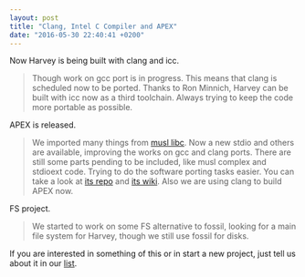 ```yaml
---
layout: post
title: "Clang, Intel C Compiler and APEX"
date: "2016-05-30 22:40:41 +0200"
---
```


Now Harvey is being built with clang and icc.

>Though work on gcc port is in progress.
>This means that clang is scheduled now to be ported.
>Thanks to Ron Minnich, Harvey can be built with icc now as a third toolchain. Always trying to keep the code
>more portable as possible.

APEX is released.

>We imported many things from [musl libc](https://www.musl-libc.org/).
>Now a new stdio and others are available, improving the works on gcc and clang ports.
>There are still some parts pending to be included, like musl complex and stdioext code. Trying to do the software porting tasks easier.
>You can take a look at [its repo](https://github.com/Harvey-OS/apex) and [its wiki](https://github.com/Harvey-OS/apex/wiki).
>Also we are using clang to build APEX now.

FS project.

>We started to work on some FS alternative to fossil, looking for a main file system for Harvey, though we still use fossil for disks.

If you are interested in something of this or in start a new project, just tell us about it in our [list](http://groups.google.com/forum/#!forum/harvey).
